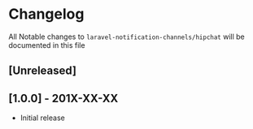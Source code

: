 # Changelog

All Notable changes to `laravel-notification-channels/hipchat` will be documented in this file

## [Unreleased]

## [1.0.0] - 201X-XX-XX
- Initial release
